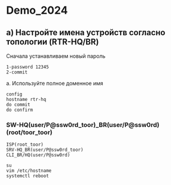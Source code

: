 # Demo_2024
## a)	Настройте имена устройств согласно топологии (RTR-HQ/BR)
Cначала устанавливаем новый пароль
```
1-password 12345
2-commit
```
a.	Используйте полное доменное имя
```
config
hostname rtr-hq
do commit
do confirm
```
### SW-HQ(user/P@ssw0rd_toor)_BR(user/P@ssw0rd)(root/toor_toor) 
```
ISP(root_toor)
SRV-HQ_BR(user/P@ssw0rd_toor)
CLI_BR/HQ(user/P@ssw0rd)
```

```
su
vim /etc/hostname
systemctl reboot
```
